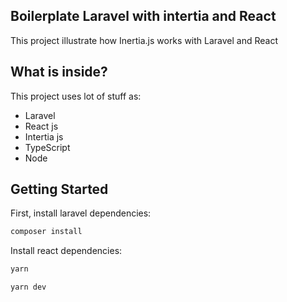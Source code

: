 ## Boilerplate Laravel with intertia and React

This project illustrate how Inertia.js works with Laravel and React 


## What is inside?

This project uses lot of stuff as:

- Laravel
- React js
- Intertia js
- TypeScript
- Node 

## Getting Started

First, install laravel dependencies:

```bash
composer install
```


Install react dependencies:

```bash
yarn

yarn dev
```
